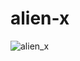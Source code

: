 # alien-x

![alien_x](https://user-images.githubusercontent.com/72028760/130356506-c4660e6f-6311-4727-aebc-3f7dfef808e6.jpg)
